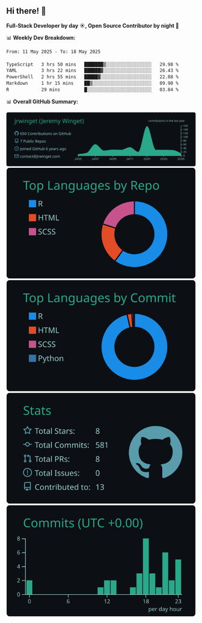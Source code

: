 ## Hi there! 👋

**Full-Stack Developer by day ☀️, Open Source Contributor by night 🌙**

📊 **Weekly Dev Breakdown:**
<!--START_SECTION:waka-->

```txt
From: 11 May 2025 - To: 18 May 2025

TypeScript   3 hrs 50 mins   ███████▒░░░░░░░░░░░░░░░░░   29.98 %
YAML         3 hrs 22 mins   ██████▓░░░░░░░░░░░░░░░░░░   26.43 %
PowerShell   2 hrs 55 mins   █████▓░░░░░░░░░░░░░░░░░░░   22.88 %
Markdown     1 hr 15 mins    ██▒░░░░░░░░░░░░░░░░░░░░░░   09.90 %
R            29 mins         █░░░░░░░░░░░░░░░░░░░░░░░░   03.84 %
```

<!--END_SECTION:waka-->

📊 **Overall GitHub Summary:**

[![](https://raw.githubusercontent.com/jrwinget/jrwinget/main/profile-summary-card-output/gotham/0-profile-details.svg)](https://github.com/vn7n24fzkq/github-profile-summary-cards)
[![](https://raw.githubusercontent.com/jrwinget/jrwinget/main/profile-summary-card-output/gotham/1-repos-per-language.svg)](https://github.com/vn7n24fzkq/github-profile-summary-cards) [![](https://raw.githubusercontent.com/jrwinget/jrwinget/main/profile-summary-card-output/gotham/2-most-commit-language.svg)](https://github.com/vn7n24fzkq/github-profile-summary-cards)
[![](https://raw.githubusercontent.com/jrwinget/jrwinget/main/profile-summary-card-output/gotham/3-stats.svg)](https://github.com/vn7n24fzkq/github-profile-summary-cards) [![](https://raw.githubusercontent.com/jrwinget/jrwinget/main/profile-summary-card-output/gotham/4-productive-time.svg)](https://github.com/vn7n24fzkq/github-profile-summary-cards)
